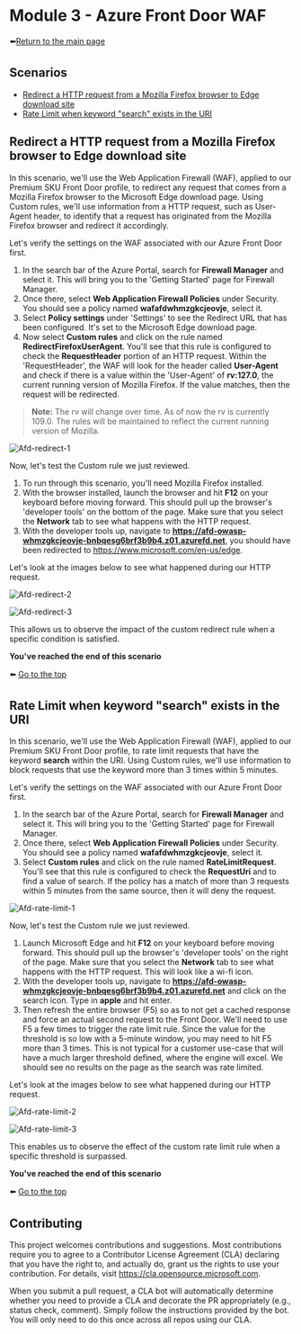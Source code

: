 # Module 3 - Azure Front Door WAF

⬅️[Return to the main page](https://github.com/gumoden/Azure-Network-Security/blob/master/Azure%20Network%20Security%20-%20Workshop/README.md)

## Scenarios
- [Redirect a HTTP request from a Mozilla Firefox browser to Edge download site](#redirect-a-http-request-from-a-mozilla-firefox-browser-to-edge-download-site)
- [Rate Limit when keyword "search" exists in the URI](#rate-limit-when-keyword-search-exists-in-the-uri)

## Redirect a HTTP request from a Mozilla Firefox browser to Edge download site

In this scenario, we'll use the Web Application Firewall (WAF), applied to our Premium SKU Front Door profile, to redirect any request that comes from a Mozilla Firefox browser to the Microsoft Edge download page. Using Custom rules, we'll use information from a HTTP request, such as User-Agent header, to identify that a request has originated from the Mozilla Firefox browser and redirect it accordingly.

Let's verify the settings on the WAF associated with our Azure Front Door first.
1. In the search bar of the Azure Portal, search for **Firewall Manager** and select it. This will bring you to the 'Getting Started' page for Firewall Manager.
2. Once there, select **Web Application Firewall Policies** under Security. You should see a policy named **wafafdwhmzgkcjeovje**, select it.
3. Select **Policy settings** under 'Settings' to see the Redirect URL that has been configured. It's set to the Microsoft Edge download page.
4. Now select **Custom rules** and click on the rule named **RedirectFirefoxUserAgent**. You'll see that this rule is configured to check the **RequestHeader** portion of an HTTP request. Within the 'RequestHeader', the WAF will look for the header called **User-Agent** and check if there is a value within the 'User-Agent' of **rv:127.0**, the current running version of Mozilla Firefox. If the value matches, then the request will be redirected.

> **Note:** The rv will change over time. As of now the rv is currently 109.0. The rules will be maintained to reflect the current running version of Mozilla.

![Afd-redirect-1](https://github.com/gumoden/Azure-Network-Security/blob/master/Azure%20Network%20Security%20-%20Workshop/Images/afd-redirect-1.png)

Now, let's test the Custom rule we just reviewed.
1. To run through this scenario, you'll need Mozilla Firefox installed.
2. With the browser installed, launch the browser and hit **F12** on your keyboard before moving forward. This should pull up the browser's 'developer tools' on the bottom of the page. Make sure that you select the **Network** tab to see what happens with the HTTP request.
3. With the developer tools up, navigate to **https://afd-owasp-whmzgkcjeovje-bnbqesg6brf3b9b4.z01.azurefd.net**, you should have been redirected to https://www.microsoft.com/en-us/edge. 

Let's look at the images below to see what happened during our HTTP request.

![Afd-redirect-2](https://github.com/gumoden/Azure-Network-Security/blob/master/Azure%20Network%20Security%20-%20Workshop/Images/afd-redirect-2.png)

![Afd-redirect-3](https://github.com/gumoden/Azure-Network-Security/blob/master/Azure%20Network%20Security%20-%20Workshop/Images/afd-redirect-3.png)

This allows us to observe the impact of the custom redirect rule when a specific condition is satisfied.

**You've reached the end of this scenario**

⬅️ [Go to the top](#scenarios)

## Rate Limit when keyword "search" exists in the URI

In this scenario, we'll use the Web Application Firewall (WAF), applied to our Premium SKU Front Door profile, to rate limit requests that have the keyword **search** within the URI. Using Custom rules, we'll use information to block requests that use the keyword more than 3 times within 5 minutes.

Let's verify the settings on the WAF associated with our Azure Front Door first.
1. In the search bar of the Azure Portal, search for **Firewall Manager** and select it. This will bring you to the 'Getting Started' page for Firewall Manager.
2. Once there, select **Web Application Firewall Policies** under Security. You should see a policy named **wafafdwhmzgkcjeovje**, select it.
3. Select **Custom rules** and click on the rule named **RateLimitRequest**. You'll see that this rule is configured to check the **RequestUri** and to find a value of search. If the policy has a match of more than 3 requests within 5 minutes from the same source, then it will deny the request.

![Afd-rate-limit-1](https://github.com/gumoden/Azure-Network-Security/blob/master/Azure%20Network%20Security%20-%20Workshop/Images/afd-rate-limit-1.png)

Now, let's test the Custom rule we just reviewed.
1. Launch Microsoft Edge and hit **F12** on your keyboard before moving forward. This should pull up the browser's 'developer tools' on the right of the page. Make sure that you select the **Network** tab to see what happens with the HTTP request. This will look like a wi-fi icon.
2. With the developer tools up, navigate to **https://afd-owasp-whmzgkcjeovje-bnbqesg6brf3b9b4.z01.azurefd.net** and click on the search icon. Type in ​​**​​​​​apple** and hit enter.
3. Then refresh the entire browser (F5) so as to not get a cached response and force an actual second request to the Front Door. We'll need to use F5 a few times to trigger the rate limit rule. Since the value for the threshold is so low with a 5-minute window, you may need to hit F5 more than 3 times. This is not typical for a customer use-case that will have a much larger threshold defined, where the engine will excel. We should see no results on the page as the search was rate limited.

Let's look at the images below to see what happened during our HTTP request.

![Afd-rate-limit-2](https://github.com/gumoden/Azure-Network-Security/blob/master/Azure%20Network%20Security%20-%20Workshop/Images/afd-rate-limit-2.png)

![Afd-rate-limit-3](https://github.com/gumoden/Azure-Network-Security/blob/master/Azure%20Network%20Security%20-%20Workshop/Images/afd-rate-limit-3.png)

This enables us to observe the effect of the custom rate limit rule when a specific threshold is surpassed.

**You've reached the end of this scenario**

⬅️ [Go to the top](#scenarios)

## Contributing

This project welcomes contributions and suggestions.  Most contributions require you to agree to a Contributor License Agreement (CLA) declaring that you have the right to, and actually do, grant us the rights to use your contribution. For details, visit https://cla.opensource.microsoft.com.

When you submit a pull request, a CLA bot will automatically determine whether you need to provide a CLA and decorate the PR appropriately (e.g., status check, comment). Simply follow the instructions provided by the bot. You will only need to do this once across all repos using our CLA.
